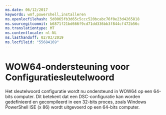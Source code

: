```yaml
---
ms.date: 06/12/2017
keywords: wmf,powershell,installeren
ms.openlocfilehash: 5d0065fb3d65c5ccc520bcabc76f0e23d4265818
ms.sourcegitcommit: b6871f21bd666f9cd71dd336bb3f844cf472b56c
ms.translationtype: MT
ms.contentlocale: nl-NL
ms.lasthandoff: 02/03/2019
ms.locfileid: "55684169"
---
```

# <a name="wow64-support-for-configuration-keyword"></a>WOW64-ondersteuning voor Configuratiesleutelwoord

Het sleutelwoord configuratie wordt nu ondersteund in WOW64 op een 64-bits computer. Dit betekent dat een DSC-configuratie kan worden gedefinieerd en gecompileerd in een 32-bits proces, zoals Windows PowerShell ISE (x 86) wordt uitgevoerd op een 64-bits computer.
